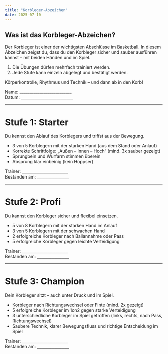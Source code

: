 ```yaml
---
title: "Korbleger-Abzeichen"
date: 2025-07-10
---
```


## Was ist das Korbleger-Abzeichen?

Der Korbleger ist einer der wichtigsten Abschlüsse im Basketball. In diesem Abzeichen zeigst du, dass du den Korbleger sicher und sauber ausführen kannst – mit beiden Händen und im Spiel.

1. Die Übungen dürfen mehrfach trainiert werden.
1. Jede Stufe kann einzeln abgelegt und bestätigt werden.

Körperkontrolle, Rhythmus und Technik – und dann ab in den Korb!

Name: __________________________  
Datum: __________________________

---

# Stufe 1: Starter
Du kennst den Ablauf des Korblegers und triffst aus der Bewegung.

* 3 von 5 Korblegern mit der starken Hand (aus dem Stand oder Anlauf)
* Korrekte Schrittfolge: „Außen – Innen – Hoch“ (mind. 3x sauber gezeigt)
* Sprungbein und Wurfarm stimmen überein
* Absprung klar einbeinig (kein Hoppser)

Trainer: _______________________  
Bestanden am: ________________

---

# Stufe 2: Profi
Du kannst den Korbleger sicher und flexibel einsetzen.

* 5 von 8 Korblegern mit der starken Hand im Anlauf
* 3 von 5 Korblegern mit der schwachen Hand
* 2 erfolgreiche Korbleger nach Ballannahme oder Pass
* 5 erfolgreiche Korbleger gegen leichte Verteidigung

Trainer: _______________________  
Bestanden am: ________________

---

# Stufe 3: Champion
Dein Korbleger sitzt – auch unter Druck und im Spiel.

* Korbleger nach Richtungswechsel oder Finte (mind. 2x gezeigt)
* 5 erfolgreiche Korbleger im 1on2 gegen starke Verteidigung
* 3 unterschiedliche Korbleger im Spiel getroffen (links, rechts, nach Pass, Richtungswechsel)
* Saubere Technik, klarer Bewegungsfluss und richtige Entscheidung im Spiel

Trainer: _______________________  
Bestanden am: ________________
